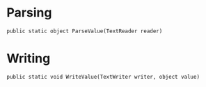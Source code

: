 Parsing
=======
```
public static object ParseValue(TextReader reader)
```

Writing
=======
```
public static void WriteValue(TextWriter writer, object value)
```
